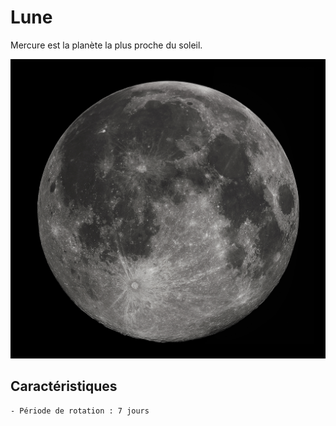 # Lune

Mercure est la planète la plus proche du soleil.

![Icone de lune](Lune.png)



## Caractéristiques

    - Période de rotation : 7 jours